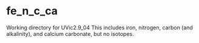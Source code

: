 # fe_n_c_ca
Working directory for UVic2.9_04
This includes iron, nitrogen, carbon (and alkalinity), and calcium carbonate, but no isotopes.
